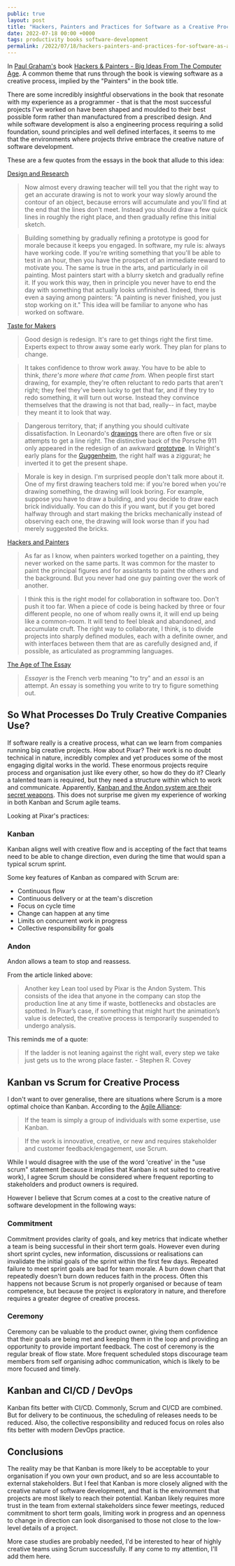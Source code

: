 ```yaml
---
public: true
layout: post
title: "Hackers, Painters and Practices for Software as a Creative Process"
date: 2022-07-18 00:00 +0000
tags: productivity books software-development
permalink: /2022/07/18/hackers-painters-and-practices-for-software-as-a-creative-process
---
```


In [Paul Graham's](http://paulgraham.com/) book [Hackers & Painters - Big Ideas From The Computer Age](https://digtvbg.com/files/books-for-hacking/Hackers%20%26%20Painters%20-%20Big%20Ideas%20From%20The%20Computer%20Age%20by%20Paul%20Graham.pdf). A common theme that runs through the book is viewing software as a creative process, implied by the "Painters" in the book title. 

There are some incredibly insightful observations in the book that resonate with my experience as a programmer - that is that the most successful projects I've worked on have been shaped and moulded to their best possible form rather than manufactured from a prescribed design. And while software development is also a engineering process requiring a solid foundation, sound principles and well defined interfaces, it seems to me that the environments where projects thrive embrace the creative nature of software development. 

These are a few quotes from the essays in the book that allude to this idea:

[Design and Research](http://www.paulgraham.com/desres.html)

> Now almost every drawing teacher will tell you that the right way to get an accurate drawing is not to work your way slowly around the contour of an object, because errors will accumulate and you'll find at the end that the lines don't meet. Instead you should draw a few quick lines in roughly the right place, and then gradually refine this initial sketch.

> Building something by gradually refining a prototype is good for morale because it keeps you engaged. In software, my rule is: always have working code. If you're writing something that you'll be able to test in an hour, then you have the prospect of an immediate reward to motivate you. The same is true in the arts, and particularly in oil painting. Most painters start with a blurry sketch and gradually refine it. If you work this way, then in principle you never have to end the day with something that actually looks unfinished. Indeed, there is even a saying among painters: "A painting is never finished, you just stop working on it." This idea will be familiar to anyone who has worked on software.

[Taste for Makers](http://www.paulgraham.com/taste.html)

> Good design is redesign. It's rare to get things right the first time. Experts expect to throw away some early work. They plan for plans to change.  
  
> It takes confidence to throw work away. You have to be able to think, _there's more where that came from._ When people first start drawing, for example, they're often reluctant to redo parts that aren't right; they feel they've been lucky to get that far, and if they try to redo something, it will turn out worse. Instead they convince themselves that the drawing is not that bad, really-- in fact, maybe they meant it to look that way.  
  
> Dangerous territory, that; if anything you should cultivate dissatisfaction. In Leonardo's [drawings](http://www.paulgraham.com/leonardo.html) there are often five or six attempts to get a line right. The distinctive back of the Porsche 911 only appeared in the redesign of an awkward [prototype](http://www.paulgraham.com/porsche695.html). In Wright's early plans for the [Guggenheim](http://www.paulgraham.com/guggen.html), the right half was a ziggurat; he inverted it to get the present shape.

> Morale is key in design. I'm surprised people don't talk more about it. One of my first drawing teachers told me: if you're bored when you're drawing something, the drawing will look boring. For example, suppose you have to draw a building, and you decide to draw each brick individually. You can do this if you want, but if you get bored halfway through and start making the bricks mechanically instead of observing each one, the drawing will look worse than if you had merely suggested the bricks.

[Hackers and Painters](http://www.paulgraham.com/hp.html)

> As far as I know, when painters worked together on a painting, they never worked on the same parts. It was common for the master to paint the principal figures and for assistants to paint the others and the background. But you never had one guy painting over the work of another.  

> I think this is the right model for collaboration in software too. Don't push it too far. When a piece of code is being hacked by three or four different people, no one of whom really owns it, it will end up being like a common-room. It will tend to feel bleak and abandoned, and accumulate cruft. The right way to collaborate, I think, is to divide projects into sharply defined modules, each with a definite owner, and with interfaces between them that are as carefully designed and, if possible, as articulated as programming languages.

[The Age of The Essay](http://www.paulgraham.com/essay.html)

> _Essayer_ is the French verb meaning "to try" and an _essai_ is an attempt. An essay is something you write to try to figure something out.

## So What Processes Do Truly Creative Companies Use?

If software really is a creative process, what can we learn from companies running big creative projects. How about Pixar? Their work is no doubt technical in nature, incredibly complex and yet produces some of the most engaging digital works in the world. These enormous projects require process and organisation just like every other, so how do they do it? Clearly a talented team is required, but they need a structure within which to work and communicate. Apparently, [Kanban and the Andon system are their secret weapons](https://www.pipefy.com/blog/lean-pixar-where-creativity-meets-performance/#kanban-and-the-andon-system-are-their-secret-weapons). This does not surprise me given my experience of working in both Kanban and Scrum agile teams.

Looking at Pixar's practices:

### Kanban 

Kanban aligns well with creative flow and is accepting of the fact that teams need to be able to change direction, even during the time that would span a typical scrum sprint.

Some key features of Kanban as compared with Scrum are:

- Continuous flow
- Continuous delivery or at the team's discretion
- Focus on cycle time
- Change can happen at any time
- Limits on concurrent work in progress
- Collective responsibility for goals

### Andon 

Andon allows a team to stop and reassess.

From the article linked above:

> Another key Lean tool used by Pixar is the Andon System. This consists of the idea that anyone in the company can stop the production line at any time if waste, bottlenecks and obstacles are spotted. In Pixar’s case, if something that might hurt the animation’s value is detected, the creative process is temporarily suspended to undergo analysis.

This reminds me of a quote: 

> If the ladder is not leaning against the right wall, every step we take just gets us to the wrong place faster. - Stephen R. Covey

## Kanban vs Scrum for Creative Process
I don't want to over generalise, there are situations where Scrum is a more optimal choice than Kanban. According to the [Agile Alliance](https://resources.scrumalliance.org/Article/scrum-vs-kanban#:~:text=If%20the%20team%20is%20simply,with%20some%20expertise%2C%20use%20kanban.&text=Scrum%20has%20active%20stakeholder%20and,feedback%2Fengagement%2C%20use%20scrum.):

> If the team is simply a group of individuals with some expertise, use Kanban.

> If the work is innovative, creative, or new and requires stakeholder and customer feedback/engagement, use Scrum.

While I would disagree with the use of the word 'creative' in the "use scrum" statement (because it implies that Kanban is not suited to creative work), I agree Scrum should be considered where frequent reporting to stakeholders and product owners is required. 

However I believe that Scrum comes at a cost to the creative nature of software development in the following ways:

### Commitment

Commitment provides clarity of goals, and key metrics that indicate whether a team is being successful in their short term goals. However even during short sprint cycles, new information, discussions or realisations can invalidate the initial goals of the sprint within the first few days.  Repeated failure to meet sprint goals are bad for team morale. A burn down chart that repeatedly doesn't burn down reduces faith in the process. Often this happens not because Scrum is not properly organised or because of team competence, but because the project is exploratory in nature, and therefore requires a greater degree of creative process.

### Ceremony

Ceremony can be valuable to the product owner, giving them confidence that their goals are being met and keeping them in the loop and providing an opportunity to provide important feedback. The cost of ceremony is the regular break of flow state. More frequent scheduled stops discourage team members from self organising adhoc communication, which is likely to be more focused and timely.

## Kanban and CI/CD / DevOps

Kanban fits better with CI/CD. Commonly, Scrum and CI/CD are combined. But for delivery to be continuous, the scheduling of releases needs to be reduced. Also, the collective responsibility and reduced focus on roles also fits better with modern DevOps practice.

## Conclusions

The reality may be that Kanban is more likely to be acceptable to your organisation if you own your own product, and so are less accountable to external stakeholders. But I feel that Kanban is more closely aligned with the creative nature of software development, and that is the environment that projects are most likely to reach their potential. Kanban likely requires more trust in the team from external stakeholders since fewer meetings, reduced commitment to short term goals, limiting work in progress and an openness to change in direction can look disorganised to those not close to the low-level details of a project.

More case studies are probably needed, I'd be interested to hear of highly creative teams using Scrum successfully. If any come to my attention, I'll add them here.






